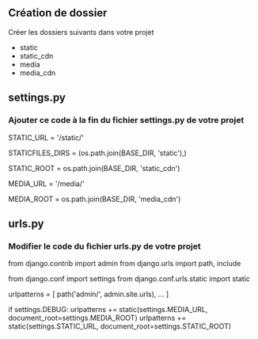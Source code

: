 ## Création de dossier

Créer les dossiers suivants dans votre projet

- static
- static_cdn
- media
- media_cdn

## settings.py

### Ajouter ce code à la fin du fichier settings.py de votre projet 
STATIC_URL = '/static/'

STATICFILES_DIRS = (os.path.join(BASE_DIR, 'static'),)

STATIC_ROOT = os.path.join(BASE_DIR, 'static_cdn')

MEDIA_URL = '/media/'

MEDIA_ROOT = os.path.join(BASE_DIR, 'media_cdn')


## urls.py

### Modifier le code du fichier urls.py de votre projet

from django.contrib import admin
from django.urls import path, include

from django.conf import settings
from django.conf.urls.static import static

urlpatterns = [
    path('admin/', admin.site.urls),
    ...
]


if settings.DEBUG:
    urlpatterns += static(settings.MEDIA_URL, document_root=settings.MEDIA_ROOT)
    urlpatterns += static(settings.STATIC_URL, document_root=settings.STATIC_ROOT)


